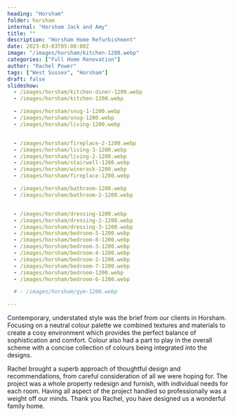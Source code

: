 ```yaml
---
heading: "Horsham"
folder: horsham
internal: "Horsham Jack and Amy"
title: ""
description: "Horsham Home Refurbishment"
date: 2023-03-03T05:00:00Z
image: "/images/horsham/kitchen-1200.webp"
categories: ["Full Home Renovation"]
author: "Rachel Power"
tags: ["West Sussex", "Horsham"]
draft: false
slideshow:
  - /images/horsham/kitchen-diner-1200.webp
  - /images/horsham/kitchen-1200.webp

  - /images/horsham/snug-1-1200.webp
  - /images/horsham/snug-1200.webp
  - /images/horsham/living-1200.webp


  - /images/horsham/fireplace-2-1200.webp
  - /images/horsham/living-3-1200.webp
  - /images/horsham/living-2-1200.webp
  - /images/horsham/stairwell-1200.webp
  - /images/horsham/winerack-1200.webp
  - /images/horsham/fireplace-1200.webp

  - /images/horsham/bathroom-1200.webp
  - /images/horsham/bathroom-2-1200.webp


  - /images/horsham/dressing-1200.webp
  - /images/horsham/dressing-2-1200.webp
  - /images/horsham/dressing-3-1200.webp
  - /images/horsham/bedroom-5-1200.webp
  - /images/horsham/bedroom-8-1200.webp
  - /images/horsham/bedroom-3-1200.webp
  - /images/horsham/bedroom-4-1200.webp
  - /images/horsham/bedroom-2-1200.webp
  - /images/horsham/bedroom-7-1200.webp
  - /images/horsham/bedroom-1200.webp
  - /images/horsham/bedroom-6-1200.webp

  # - /images/horsham/gym-1200.webp

---
```


Contemporary, understated style was the brief from our clients in Horsham.  Focusing on a neutral colour palette we combined textures and materials to create a cosy environment which provides the perfect balance of sophistication and comfort.  Colour also had a part to play in the overall scheme with a concise collection of colours being integrated into the designs.


<Testimonial link="https://www.houzz.co.uk/viewReview/1852179/rachel-power-design-review">
Rachel brought a superb approach of thoughtful design and recommendations, from careful consideration of all we were hoping for.
The project was a whole property redesign and furnish, with individual needs for each room. Having all aspect of the project handled so professionally was a weight off our minds. Thank you Rachel, you have designed us a wonderful family home.
</Testimonial>